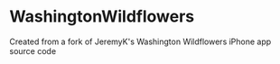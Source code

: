 WashingtonWildflowers
=====================

Created from a fork of JeremyK's Washington Wildflowers iPhone app source code